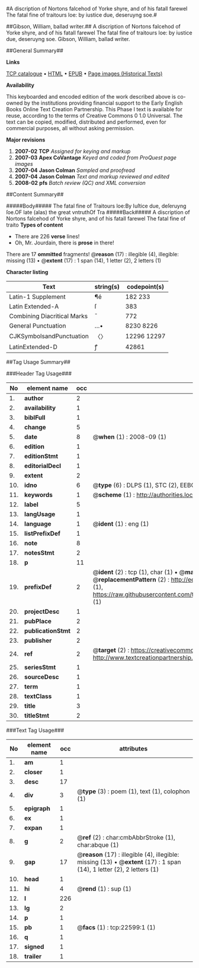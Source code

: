 #A discription of Nortons falcehod of Yorke shyre, and of his fatall farewel The fatal fine of traitours loe: by iustice due, deseruyng soe.#

##Gibson, William, ballad writer.##
A discription of Nortons falcehod of Yorke shyre, and of his fatall farewel The fatal fine of traitours loe: by iustice due, deseruyng soe.
Gibson, William, ballad writer.

##General Summary##

**Links**

[TCP catalogue](http://www.ota.ox.ac.uk/tcp/)  • 
[HTML](http://tei.it.ox.ac.uk/tcp/Texts-HTML/free/A01/A01707.html)  • 
[EPUB](http://tei.it.ox.ac.uk/tcp/Texts-EPUB/free/A01/A01707.epub) • 
[Page images (Historical Texts)](https://data.historicaltexts.jisc.ac.uk/view?pubId=eebo-99856951e&pageId=eebo-99856951e-22599-1)

**Availability**

This keyboarded and encoded edition of the
	       work described above is co-owned by the institutions
	       providing financial support to the Early English Books
	       Online Text Creation Partnership. This Phase I text is
	       available for reuse, according to the terms of Creative
	       Commons 0 1.0 Universal. The text can be copied,
	       modified, distributed and performed, even for
	       commercial purposes, all without asking permission.

**Major revisions**

1. __2007-02__ __TCP__ *Assigned for keying and markup*
1. __2007-03__ __Apex CoVantage__ *Keyed and coded from ProQuest page images*
1. __2007-04__ __Jason Colman__ *Sampled and proofread*
1. __2007-04__ __Jason Colman__ *Text and markup reviewed and edited*
1. __2008-02__ __pfs__ *Batch review (QC) and XML conversion*

##Content Summary##

#####Body#####
The fatal fine of Traitours loe:By Iuſtice due, deſeruyng ſoe.OF late (alas) the great vntruthOf Tra
#####Back#####
A discription of Nortons falcehod of Yorke shyre, and of his fatall farewel The fatal fine of traito
**Types of content**

  * There are 226 **verse** lines!
  * Oh, Mr. Jourdain, there is **prose** in there!

There are 17 **ommitted** fragments! 
 @__reason__ (17) : illegible (4), illegible: missing (13)  •  @__extent__ (17) : 1 span (14), 1 letter (2), 2 letters (1)

**Character listing**


|Text|string(s)|codepoint(s)|
|---|---|---|
|Latin-1 Supplement|¶é|182 233|
|Latin Extended-A|ſ|383|
|Combining             Diacritical Marks|̄|772|
|General Punctuation|…•|8230 8226|
|CJKSymbolsandPunctuation|〈〉|12296 12297|
|LatinExtended-D|ꝭ|42861|

##Tag Usage Summary##

###Header Tag Usage###

|No|element name|occ|attributes|
|---|---|---|---|
|1.|__author__|2||
|2.|__availability__|1||
|3.|__biblFull__|1||
|4.|__change__|5||
|5.|__date__|8| @__when__ (1) : 2008-09 (1)|
|6.|__edition__|1||
|7.|__editionStmt__|1||
|8.|__editorialDecl__|1||
|9.|__extent__|2||
|10.|__idno__|6| @__type__ (6) : DLPS (1), STC (2), EEBO-CITATION (1), PROQUEST (1), VID (1)|
|11.|__keywords__|1| @__scheme__ (1) : http://authorities.loc.gov/ (1)|
|12.|__label__|5||
|13.|__langUsage__|1||
|14.|__language__|1| @__ident__ (1) : eng (1)|
|15.|__listPrefixDef__|1||
|16.|__note__|8||
|17.|__notesStmt__|2||
|18.|__p__|11||
|19.|__prefixDef__|2| @__ident__ (2) : tcp (1), char (1)  •  @__matchPattern__ (2) : ([0-9\-]+):([0-9IVX]+) (1), (.+) (1)  •  @__replacementPattern__ (2) : http://eebo.chadwyck.com/downloadtiff?vid=$1&page=$2 (1), https://raw.githubusercontent.com/textcreationpartnership/Texts/master/tcpchars.xml#$1 (1)|
|20.|__projectDesc__|1||
|21.|__pubPlace__|2||
|22.|__publicationStmt__|2||
|23.|__publisher__|2||
|24.|__ref__|2| @__target__ (2) : https://creativecommons.org/publicdomain/zero/1.0/ (1), http://www.textcreationpartnership.org/docs/. (1)|
|25.|__seriesStmt__|1||
|26.|__sourceDesc__|1||
|27.|__term__|1||
|28.|__textClass__|1||
|29.|__title__|3||
|30.|__titleStmt__|2||


###Text Tag Usage###

|No|element name|occ|attributes|
|---|---|---|---|
|1.|__am__|1||
|2.|__closer__|1||
|3.|__desc__|17||
|4.|__div__|3| @__type__ (3) : poem (1), text (1), colophon (1)|
|5.|__epigraph__|1||
|6.|__ex__|1||
|7.|__expan__|1||
|8.|__g__|2| @__ref__ (2) : char:cmbAbbrStroke (1), char:abque (1)|
|9.|__gap__|17| @__reason__ (17) : illegible (4), illegible: missing (13)  •  @__extent__ (17) : 1 span (14), 1 letter (2), 2 letters (1)|
|10.|__head__|1||
|11.|__hi__|4| @__rend__ (1) : sup (1)|
|12.|__l__|226||
|13.|__lg__|2||
|14.|__p__|1||
|15.|__pb__|1| @__facs__ (1) : tcp:22599:1 (1)|
|16.|__q__|1||
|17.|__signed__|1||
|18.|__trailer__|1||
